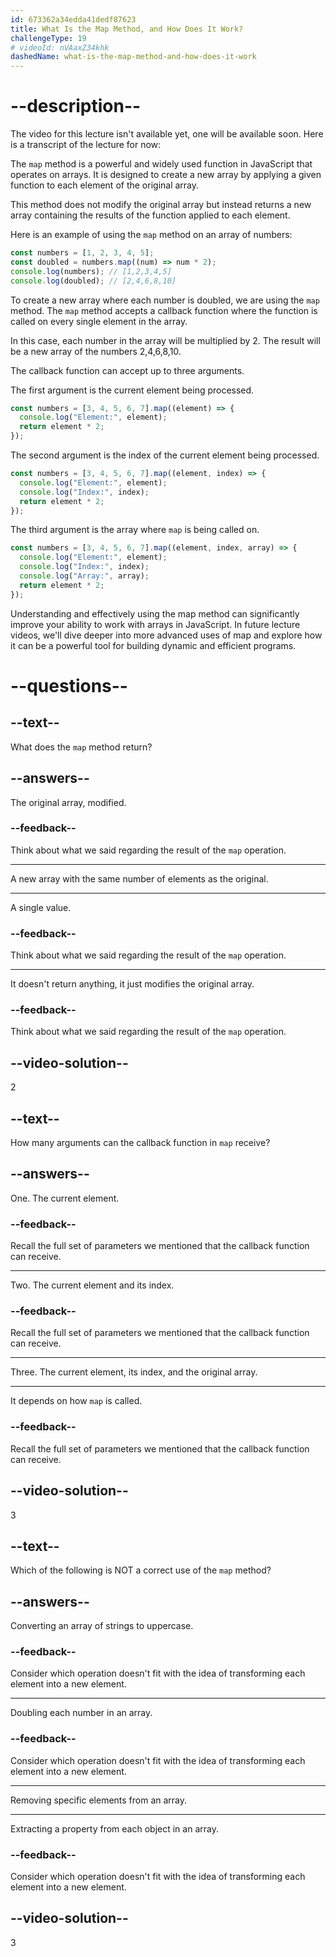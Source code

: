 ```yaml
---
id: 673362a34edda41dedf87623
title: What Is the Map Method, and How Does It Work?
challengeType: 19
# videoId: nVAaxZ34khk
dashedName: what-is-the-map-method-and-how-does-it-work
---
```


# --description--

The video for this lecture isn't available yet, one will be available soon. Here is a transcript of the lecture for now:

The `map` method is a powerful and widely used function in JavaScript that operates on arrays. It is designed to create a new array by applying a given function to each element of the original array. 

This method does not modify the original array but instead returns a new array containing the results of the function applied to each element. 

Here is an example of using the `map` method on an array of numbers:

```js
const numbers = [1, 2, 3, 4, 5];
const doubled = numbers.map((num) => num * 2);
console.log(numbers); // [1,2,3,4,5]
console.log(doubled); // [2,4,6,8,10]
```

To create a new array where each number is doubled, we are using the `map` method. The `map` method accepts a callback function where the function is called on every single element in the array. 

In this case, each number in the array will be multiplied by 2. The result will be a new array of the numbers 2,4,6,8,10.

The callback function can accept up to three arguments. 

The first argument is the current element being processed.

```js
const numbers = [3, 4, 5, 6, 7].map((element) => {
  console.log("Element:", element);
  return element * 2;
});
```

The second argument is the index of the current element being processed.

```js
const numbers = [3, 4, 5, 6, 7].map((element, index) => {
  console.log("Element:", element);
  console.log("Index:", index);
  return element * 2;
});
```

The third argument is the array where `map` is being called on.

```js
const numbers = [3, 4, 5, 6, 7].map((element, index, array) => {
  console.log("Element:", element);
  console.log("Index:", index);
  console.log("Array:", array);
  return element * 2;
});
```

Understanding and effectively using the map method can significantly improve your ability to work with arrays in JavaScript. In future lecture videos, we'll dive deeper into more advanced uses of map and explore how it can be a powerful tool for building dynamic and efficient programs.

# --questions--

## --text--

What does the `map` method return?

## --answers--

The original array, modified.

### --feedback--

Think about what we said regarding the result of the `map` operation.

---

A new array with the same number of elements as the original.

---

A single value.

### --feedback--

Think about what we said regarding the result of the `map` operation.

---

It doesn't return anything, it just modifies the original array.

### --feedback--

Think about what we said regarding the result of the `map` operation.

## --video-solution--

2

## --text--

How many arguments can the callback function in `map` receive?

## --answers--

One. The current element.

### --feedback--

Recall the full set of parameters we mentioned that the callback function can receive.

---

Two. The current element and its index.

### --feedback--

Recall the full set of parameters we mentioned that the callback function can receive.

---

Three. The current element, its index, and the original array.

---

It depends on how `map` is called.

### --feedback--

Recall the full set of parameters we mentioned that the callback function can receive.

## --video-solution--

3

## --text--

Which of the following is NOT a correct use of the `map` method?

## --answers--

Converting an array of strings to uppercase.

### --feedback--

Consider which operation doesn't fit with the idea of transforming each element into a new element.

---

Doubling each number in an array.

### --feedback--

Consider which operation doesn't fit with the idea of transforming each element into a new element.

---

Removing specific elements from an array.

---

Extracting a property from each object in an array.

### --feedback--

Consider which operation doesn't fit with the idea of transforming each element into a new element.

## --video-solution--

3
